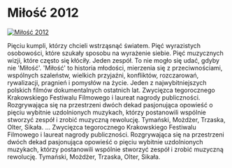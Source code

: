 Miłość 2012 
=============
[![Miłość 2012 ](http://vidos.pl/images/player.gif)](http://vidos.pl/milosc-2012)

 Pięciu kumpli, którzy chcieli wstrząsnąć światem. Pięć wyrazistych osobowości, które szukały sposobu na wyrażenie siebie. Pięć muzycznych wizji, które często się kłóciły. Jeden zespół. To nie mogło się udać, gdyby nie 'Miłość'. 'Miłość' to historia młodości, mierzenia się z przeciwnościami, wspólnych szaleństw, wielkich przyjaźni, konfliktów, rozczarowań, rywalizacji, pragnień i pomysłów na życie. Jeden z najwybitniejszych polskich filmów dokumentalnych ostatnich lat. Zwycięzca tegorocznego Krakowskiego Festiwalu Filmowego i laureat nagrody publiczności. Rozgrywająca się na przestrzeni dwóch dekad pasjonująca opowieść o pięciu wybitnie uzdolnionych muzykach, którzy postanowili wspólnie stworzyć zespół i zrobić muzyczną rewolucję. Tymański, Możdżer, Trzaska, Olter, Sikała.  ... Zwycięzca tegorocznego Krakowskiego Festiwalu Filmowego i laureat nagrody publiczności. Rozgrywająca się na przestrzeni dwóch dekad pasjonująca opowieść o pięciu wybitnie uzdolnionych muzykach, którzy postanowili wspólnie stworzyć zespół i zrobić muzyczną rewolucję. Tymański, Możdżer, Trzaska, Olter, Sikała.
